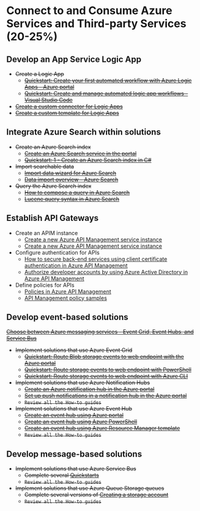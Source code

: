 # Connect to and Consume Azure Services and Third-party Services (20-25%)
## Develop an App Service Logic App 
* ~~Create a Logic App~~
    * ~~[Quickstart: Create your first automated workflow with Azure Logic Apps - Azure portal](https://docs.microsoft.com/en-us/azure/logic-apps/quickstart-create-first-logic-app-workflow)~~
    * ~~[Quickstart: Create and manage automated logic app workflows - Visual Studio Code](https://docs.microsoft.com/en-us/azure/logic-apps/quickstart-create-logic-apps-visual-studio-code)~~
* ~~[Create a custom connector for Logic Apps](https://docs.microsoft.com/en-us/azure/logic-apps/custom-connector-overview)~~
* ~~[Create a custom template for Logic Apps](https://docs.microsoft.com/en-us/azure/logic-apps/logic-apps-create-deploy-template)~~
## Integrate Azure Search within solutions 
* ~~Create an Azure Search index~~
    * ~~[Create an Azure Search service in the portal](https://docs.microsoft.com/en-us/azure/search/search-create-service-portal)~~
    * ~~[Quickstart: 1 - Create an Azure Search index in C#](https://docs.microsoft.com/en-us/azure/search/search-create-index-dotnet)~~
* ~~Import searchable data~~
    * ~~[Import data wizard for Azure Search](https://docs.microsoft.com/en-us/azure/search/search-import-data-portal)~~
    * ~~[Data import overview - Azure Search](https://docs.microsoft.com/en-us/azure/search/search-what-is-data-import)~~
* ~~Query the Azure Search index~~
    * ~~[How to compose a query in Azure Search](https://docs.microsoft.com/en-us/azure/search/search-query-overview)~~
    * ~~[Lucene query syntax in Azure Search](https://docs.microsoft.com/en-us/azure/search/query-lucene-syntax)~~
## Establish API Gateways 
* Create an APIM instance
    * [Create a new Azure API Management service instance](https://docs.microsoft.com/en-us/azure/api-management/get-started-create-service-instance)
    * [Create a new Azure API Management service instance](https://docs.microsoft.com/en-us/azure/api-management/powershell-create-service-instance)
* Configure authentication for APIs
    * [How to secure back-end services using client certificate authentication in Azure API Management](https://docs.microsoft.com/en-us/azure/api-management/api-management-howto-mutual-certificates)
    * [Authorize developer accounts by using Azure Active Directory in Azure API Management](https://docs.microsoft.com/en-us/azure/api-management/api-management-howto-aad)
* Define policies for APIs
    * [Policies in Azure API Management](https://docs.microsoft.com/en-us/azure/api-management/api-management-howto-policies)
    * [API Management policy samples](https://docs.microsoft.com/en-us/azure/api-management/policy-samples)
## Develop event-based solutions 
~~[Choose between Azure messaging services - Event Grid, Event Hubs, and Service Bus](https://docs.microsoft.com/en-us/azure/event-grid/compare-messaging-services)~~
* ~~Implement solutions that use Azure Event Grid~~
    * ~~[Quickstart: Route Blob storage events to web endpoint with the Azure portal](https://docs.microsoft.com/en-us/azure/event-grid/blob-event-quickstart-portal)~~
    * ~~[Quickstart: Route storage events to web endpoint with PowerShell](https://docs.microsoft.com/en-us/azure/storage/blobs/storage-blob-event-quickstart-powershell?toc=%2fazure%2fevent-grid%2ftoc.json)~~
    * ~~[Quickstart: Route storage events to web endpoint with Azure CLI](https://docs.microsoft.com/en-us/azure/storage/blobs/storage-blob-event-quickstart?toc=%2fazure%2fevent-grid%2ftoc.json)~~
* ~~Implement solutions that use Azure Notification Hubs~~
    * ~~[Create an Azure notification hub in the Azure portal](https://docs.microsoft.com/en-us/azure/notification-hubs/create-notification-hub-portal)~~
    * ~~[Set up push notifications in a notification hub in the Azure portal](https://docs.microsoft.com/en-us/azure/notification-hubs/configure-notification-hub-portal-pns-settings)~~
    * ~~`Review all the How-to guides`~~
* ~~Implement solutions that use Azure Event Hub~~
    * ~~[Create an event hub using Azure portal](https://docs.microsoft.com/en-us/azure/event-hubs/event-hubs-quickstart-portal)~~
    * ~~[Create an event hub using Azure PowerShell](https://docs.microsoft.com/en-us/azure/event-hubs/event-hubs-quickstart-powershell)~~
    * ~~[Create an event hub using Azure Resource Manager template](https://docs.microsoft.com/en-us/azure/event-hubs/event-hubs-resource-manager-namespace-event-hub)~~
     * ~~`Review all the How-to guides`~~
## Develop message-based solutions 
* ~~Implement solutions that use Azure Service Bus~~
    * ~~Complete several [Quickstarts](https://docs.microsoft.com/en-us/azure/service-bus-messaging/)~~
    * ~~`Review all the How-to guides`~~
* ~~Implement solutions that use Azure Queue Storage queues~~
    * ~~Complete several versions of [Creating a storage account](https://docs.microsoft.com/en-us/azure/storage/common/storage-quickstart-create-account?toc=%2Fazure%2Fstorage%2Fqueues%2Ftoc.json&tabs=azure-portal)~~
     * ~~`Review all the How-to guides`~~
